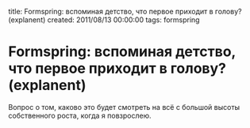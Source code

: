 title: Formspring: вспоминая детство, что первое приходит в голову? (explanent)
created: 2011/08/13 00:00:00
tags: formspring

# Formspring: вспоминая детство, что первое приходит в голову? (explanent)

Вопрос о том, каково это будет смотреть на всё с большой высоты собственного роста, когда я повзрослею.